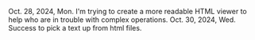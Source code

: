 Oct. 28, 2024, Mon. I'm trying to create a more readable HTML viewer to help
                  who are in trouble with complex operations.
Oct. 30, 2024, Wed. Success to pick a text up from html files.
